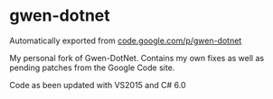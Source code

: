 # gwen-dotnet
Automatically exported from [code.google.com/p/gwen-dotnet](code.google.com/p/gwen-dotnet)

My personal fork of Gwen-DotNet. Contains my own fixes as well as pending patches from the Google Code site.

Code as been updated with VS2015 and C# 6.0

